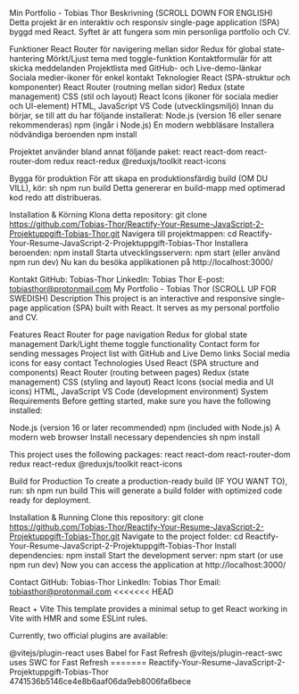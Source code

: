 Min Portfolio - Tobias Thor
Beskrivning (SCROLL DOWN FOR ENGLISH)
Detta projekt är en interaktiv och responsiv single-page application (SPA) byggd med React. Syftet är att fungera som min personliga portfolio och CV.

Funktioner
React Router för navigering mellan sidor
Redux för global state-hantering
Mörkt/Ljust tema med toggle-funktion
Kontaktformulär för att skicka meddelanden
Projektlista med GitHub- och Live-demo-länkar
Sociala medier-ikoner för enkel kontakt
Teknologier
React (SPA-struktur och komponenter)
React Router (routning mellan sidor)
Redux (state management)
CSS (stil och layout)
React Icons (ikoner för sociala medier och UI-element)
HTML, JavaScript
VS Code (utvecklingsmiljö)
Innan du börjar, se till att du har följande installerat:
Node.js (version 16 eller senare rekommenderas)
npm (ingår i Node.js)
En modern webbläsare
Installera nödvändiga beroenden
npm install

Projektet använder bland annat följande paket:
react react-dom react-router-dom redux react-redux @reduxjs/toolkit react-icons

Bygga för produktion
För att skapa en produktionsfärdig build (OM DU VILL), kör: sh npm run build Detta genererar en build-mapp med optimerad kod redo att distribueras.

Installation & Körning
Klona detta repository:
git clone https://github.com/Tobias-Thor/Reactify-Your-Resume-JavaScript-2-Projektuppgift-Tobias-Thor.git
Navigera till projektmappen:
cd Reactify-Your-Resume-JavaScript-2-Projektuppgift-Tobias-Thor
Installera beroenden:
npm install
Starta utvecklingsservern:
npm start (eller använd npm run dev)
Nu kan du besöka applikationen på http://localhost:3000/

Kontakt
GitHub: Tobias-Thor
LinkedIn: Tobias Thor
E-post: tobiasthor@protonmail.com
My Portfolio - Tobias Thor (SCROLL UP FOR SWEDISH)
Description
This project is an interactive and responsive single-page application (SPA) built with React. It serves as my personal portfolio and CV.

Features
React Router for page navigation
Redux for global state management
Dark/Light theme toggle functionality
Contact form for sending messages
Project list with GitHub and Live Demo links
Social media icons for easy contact
Technologies Used
React (SPA structure and components)
React Router (routing between pages)
Redux (state management)
CSS (styling and layout)
React Icons (social media and UI icons)
HTML, JavaScript
VS Code (development environment)
System Requirements
Before getting started, make sure you have the following installed:

Node.js (version 16 or later recommended)
npm (included with Node.js)
A modern web browser
Install necessary dependencies
sh npm install

This project uses the following packages:
react react-dom react-router-dom redux react-redux @reduxjs/toolkit react-icons

Build for Production
To create a production-ready build (IF YOU WANT TO), run: sh npm run build This will generate a build folder with optimized code ready for deployment.

Installation & Running
Clone this repository:
git clone https://github.com/Tobias-Thor/Reactify-Your-Resume-JavaScript-2-Projektuppgift-Tobias-Thor.git
Navigate to the project folder:
cd Reactify-Your-Resume-JavaScript-2-Projektuppgift-Tobias-Thor
Install dependencies:
npm install
Start the development server:
npm start (or use npm run dev)
Now you can access the application at http://localhost:3000/

Contact
GitHub: Tobias-Thor
LinkedIn: Tobias Thor
Email: tobiasthor@protonmail.com
<<<<<<< HEAD

React + Vite
This template provides a minimal setup to get React working in Vite with HMR and some ESLint rules.

Currently, two official plugins are available:

@vitejs/plugin-react uses Babel for Fast Refresh
@vitejs/plugin-react-swc uses SWC for Fast Refresh =======
Reactify-Your-Resume-JavaScript-2-Projektuppgift-Tobias-Thor
4741536b5146ce4e8b6aaf06da9eb8006fa6bece
